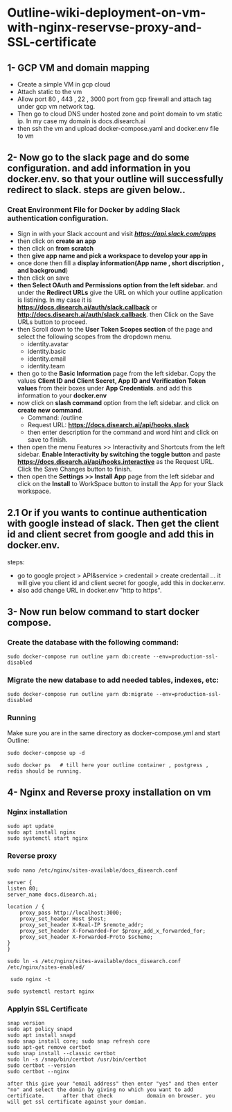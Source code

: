 # Outline-wiki-deployment-on-vm-with-nginx-reservse-proxy-and-SSL-certificate

## 1- GCP VM and domain mapping

-    Create a simple VM in gcp cloud 
-    Attach static to the vm
-    Allow port 80 , 443 , 22 , 3000 port from gcp firewall and attach tag under gcp vm network tag.
-    Then go to cloud DNS under hosted zone and point domain to vm static ip. In my case my domain is docs.disearch.ai
-    then ssh the vm and upload docker-compose.yaml and docker.env file to vm

## 2- Now go to the slack page and do some configuration. and add information in you docker.env. so that your outline will successfully redirect to slack. steps are given below..

### Creat Environment File for Docker by adding Slack authentication configuration.

-   Sign in with your Slack account and visit ***https://api.slack.com/apps***
-   then click on **create an app**
-   then click on **from scratch**
-   then **give app name and pick a workspace to develop your app in**
-   once done then fill a **display information(App name , short discription , and background**)
-   then click on save
-   **then Select OAuth and Permissions option from the left sidebar.** and under the **Redirect URLs** give the URL on which your outline application is listining. In my case it is **https://docs.disearch.ai/auth/slack.callback** or **http://docs.disearch.ai/auth/slack.callback**. then Click on the Save URLs button to proceed. 
-   then Scroll down to the **User Token Scopes section** of the page and select the following scopes from the dropdown menu.
    -  identity.avatar
    -  identity.basic
    -  identity.email
    -  identity.team
- then go to the **Basic Information** page from the left sidebar. Copy the values **Client ID and Client Secret, App ID and Verification Token values** from their boxes under **App Credentials**. and add this information to your **docker.env**
- now click on **slash command** option from the left sidebar. and click on **create new command**.
    - Command: /outline
    - Request URL: **https://docs.disearch.ai/api/hooks.slack**
    - then enter description for the command and word hint and click on save to finish.
- then open  the menu Features >> Interactivity and Shortcuts from the left sidebar. **Enable Interactivity by switching the toggle button** and paste **https://docs.disearch.ai/api/hooks.interactive** as the Request URL. Click the Save Changes button to finish.
-  then open the **Settings >> Install App** page from the left sidebar and click on the **Install** to WorkSpace button to install the App for your Slack workspace.

## 2.1 Or if you wants to continue authentication with google instead of slack. Then get the client id and client secret from google and add this in docker.env. 

steps:

-    go to google project > API&service > credentail > create credentail ... it will give you client id and client secret for google, add this in docker.env.
-    also add change URL in docker.env "http to https".  

## 3- Now run below command to start docker compose.

### Create the database with the following command:

    sudo docker-compose run outline yarn db:create --env=production-ssl-disabled

### Migrate the new database to add needed tables, indexes, etc:

    sudo docker-compose run outline yarn db:migrate --env=production-ssl-disabled

### Running

Make sure you are in the same directory as docker-compose.yml and start Outline:


    sudo docker-compose up -d

    sudo docker ps   # till here your outline container , postgress , redis should be running. 

## 4- Nginx and Reverse proxy installation on vm

### Nginx installation

    sudo apt update
    sudo apt install nginx
    sudo systemctl start nginx  


### Reverse proxy 

    sudo nano /etc/nginx/sites-available/docs_disearch.conf
    
    server {
    listen 80;
    server_name docs.disearch.ai;

    location / {
        proxy_pass http://localhost:3000;
        proxy_set_header Host $host;
        proxy_set_header X-Real-IP $remote_addr;
        proxy_set_header X-Forwarded-For $proxy_add_x_forwarded_for;
        proxy_set_header X-Forwarded-Proto $scheme;
    }
    }

    sudo ln -s /etc/nginx/sites-available/docs_disearch.conf /etc/nginx/sites-enabled/

     sudo nginx -t

    sudo systemctl restart nginx


### Applyin SSL Certificate

    snap version
    sudo apt policy snapd
    sudo apt install snapd
    sudo snap install core; sudo snap refresh core
    sudo apt-get remove certbot
    sudo snap install --classic certbot
    sudo ln -s /snap/bin/certbot /usr/bin/certbot
    sudo certbot --version
    sudo certbot --nginx  
    
    after this give your "email address" then enter "yes" and then enter "no" and select the domin by giving no which you want to add certificate.      after that check           domain on browser. you will get ssl certificate against your domian.
